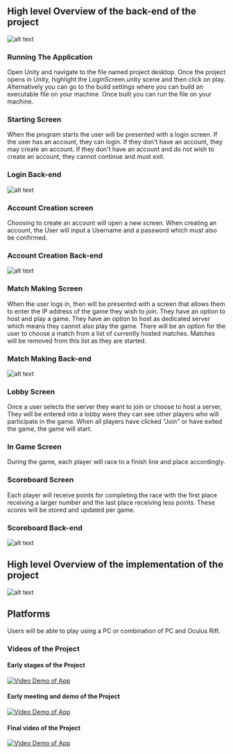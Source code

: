 

## High level Overview of the back-end of the project
![alt text](https://github.com/Michael-Kidd/4th-Year---Main-Project/blob/master/images/Overview.PNG "Logo Title Text 1")

### Running The Application
Open Unity and navigate to the file named project desktop. Once the project opens in Unity, highlight the LoginScreen.unity scene and then click on play. Alternatively you can go to the build settings where you can build an executable file on your machine. Once built you can run the file on your machine.

### Starting Screen
When the program starts the user will be presented with a login screen.
If the user has an account, they can login.
If they don't have an account, they may create an account.
If they don't have an account and do not wish to create an account, they cannot continue and must exit.

### Login Back-end
![alt text](https://github.com/Michael-Kidd/4th-Year---Main-Project/blob/master/images/LoginSystem.PNG "Login System")
### Account Creation screen
Choosing to create an account will open a new screen.
When creating an account, the User will input a Username and a password which must also be confirmed.

### Account Creation Back-end
![alt text](https://github.com/Michael-Kidd/4th-Year---Main-Project/blob/master/images/CreateAccountActual.PNG "New User")
### Match Making Screen
When the user logs in, then will be presented with a screen that allows them to enter the IP address of the game they wish to join.
They have an option to host and play a game.
They have an option to host as dedicated server which means they cannot also play the game.
There will be an option for the user to choose a match from a list of currently hosted matches.
Matches will be removed from this list as they are started.

### Match Making Back-end
![alt text](https://github.com/Michael-Kidd/4th-Year---Main-Project/blob/master/images/redisMatch.PNG "Match Maker")
### Lobby Screen
Once a user selects the server they want to join or choose to host a server, They will be entered into a lobby were they can see other players who will participate in the game.
When all players have clicked "Join" or have exited the game, the game will start.

### In Game Screen
During the game, each player will race to a finish line and place accordingly.

### Scoreboard Screen
Each player will receive points for completing the race with the first place receiving a larger number and the last place receiving less points.
These scores will be stored and updated per game.

### Scoreboard Back-end
![alt text](https://github.com/Michael-Kidd/4th-Year---Main-Project/blob/master/images/MariaDBPic.PNG "Scoreboard")

## High level Overview of the implementation of the project
![alt text](https://github.com/Michael-Kidd/4th-Year---Main-Project/blob/master/images/breakdown.PNG "Logo Title Text 1")

## Platforms
Users will be able to play using a PC or combination of PC and Oculus Rift.

### Videos of the Project

#### Early stages of the Project
<a href="https://www.youtube.com/watch?v=S0ocfDS3oMQ&t" rel="some text">![Video Demo of App](https://github.com/Michael-Kidd/4th-Year---Main-Project/blob/master/images/Video1.PNG)</a>

#### Early meeting and demo of the Project
<a href="https://www.youtube.com/watch?v=k3aIN3uwrOE" rel="some text">![Video Demo of App](https://github.com/Michael-Kidd/4th-Year---Main-Project/blob/master/images/Video2.PNG)</a>

#### Final video of the Project
<a href="https://www.youtube.com/watch?v=KTDnKlW1BTs" rel="some text">![Video Demo of App](https://github.com/Michael-Kidd/4th-Year---Main-Project/blob/master/images/Video3.PNG)</a>
